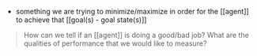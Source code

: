 - something we are trying to minimize/maximize in order for the [[agent]] to achieve that [[goal(s) - goal state(s)]]

> How can we tell if an [[agent]] is doing a good/bad job?
> What are the qualities of performance that we would like to measure?